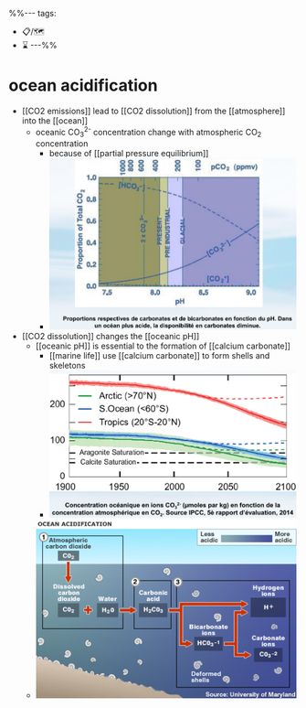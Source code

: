 %%---
tags:
- 📋/🗺️ 
- ⌛
---%%

# ocean acidification

- [[CO2 emissions]] lead to [[CO2 dissolution]] from the [[atmosphere]] into the [[ocean]]
	- oceanic CO<sub>3</sub><sup>2-</sup> concentration change with atmospheric CO<sub>2</sub> concentration
		- because of [[partial pressure equilibrium]]
		- ![C02 dissolution and pH](../img/co2-dissolution-and-ph.png)
- [[CO2 dissolution]] changes the [[oceanic pH]]
	- [[oceanic pH]] is essential to the formation of [[calcium carbonate]]
		- [[marine life]] use [[calcium carbonate]] to form shells and skeletons
		- ![CO2 dissolution and calcium carbonate formation](../img/co2-dissolution-calcium-carbonate-formation.png)
	- ![Ocean Chemistry](../img/ocean-chemistry.gif)
